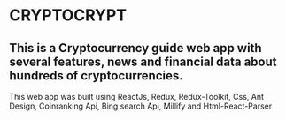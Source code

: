 # CRYPTOCRYPT

## This is a Cryptocurrency guide web app with several features, news and financial data about hundreds of cryptocurrencies.

This web app was built using ReactJs, Redux, Redux-Toolkit, Css, Ant Design, Coinranking Api, Bing search Api, Millify and Html-React-Parser

